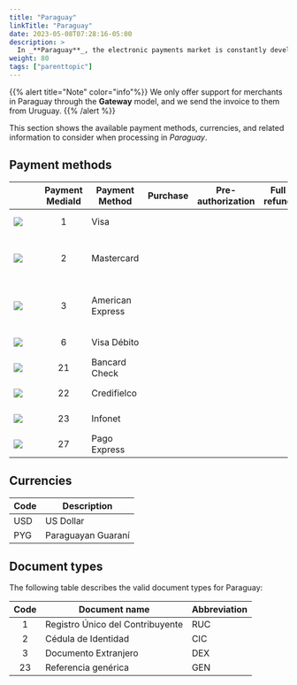 ```yaml
---
title: "Paraguay"
linkTitle: "Paraguay"
date: 2023-05-08T07:28:16-05:00
description: >
  In _**Paraguay**_, the electronic payments market is constantly developing and growing, driven by the population’s expansion of internet access and the adoption of financial technologies. There are still challenges regarding financial inclusion and the massive adoption of these payment methods; hence, the market is expected to grow in the following years.
weight: 80
tags: ["parenttopic"]
---
```


{{% alert title="Note" color="info"%}}
We only offer support for merchants in Paraguay through the **Gateway** model, and we send the invoice to them from Uruguay.
{{% /alert %}}

This section shows the available payment methods, currencies, and related information to consider when processing in _Paraguay_.

## Payment methods

| | Payment MediaId | Payment Method | Purchase | Pre-authorization | Full refund | Partial Refund | Type | Flow |
|-----|:---:|---|:---:|:---:|:---:|:---:|-----|-----|
| <img src="https://s3.amazonaws.com/gateway.test.bamboopayment.com/payment-method-logos/Visa_CreditCard.png" style="min-width: 40px;" /> | 1 | Visa | <img src="/assets/check_mark_64.png" width="15px"/> | <img src="/assets/x_mark_64.png" width="15px"/> | <img src="/assets/x_mark_64.png" width="15px"/> | <img src="/assets/x_mark_64.png" width="15px"/> | Credit card | API |
| <img src="https://s3.amazonaws.com/gateway.test.bamboopayment.com/payment-method-logos/MasterCard_CreditCard.png" style="min-width: 40px;" /> | 2 | Mastercard | <img src="/assets/check_mark_64.png" width="15px"/> | <img src="/assets/x_mark_64.png" width="15px"/> | <img src="/assets/x_mark_64.png" width="15px"/> | <img src="/assets/x_mark_64.png" width="15px"/> | Credit & Debit card | API |
| <img src="https://s3.amazonaws.com/gateway.test.bamboopayment.com/payment-method-logos/AmericanExpress_CreditCard.png" style="min-width: 40px;" /> | 3 | American Express | <img src="/assets/check_mark_64.png" width="15px"/> | <img src="/assets/x_mark_64.png" width="15px"/> | <img src="/assets/x_mark_64.png" width="15px"/> | <img src="/assets/x_mark_64.png" width="15px"/> | Credit & Debit card | API |
| <img src="https://s3.amazonaws.com/gateway.test.bamboopayment.com/payment-method-logos/Visa_CreditCard.png" style="min-width: 40px;" /> | 6 | Visa Débito | <img src="/assets/check_mark_64.png" width="15px"/> | <img src="/assets/x_mark_64.png" width="15px"/> | <img src="/assets/x_mark_64.png" width="15px"/> | <img src="/assets/x_mark_64.png" width="15px"/> | Debit card | API |
| <img src="https://s3.amazonaws.com/gateway.test.bamboopayment.com/payment-method-logos/Bancard_CreditCard.png" style="min-width: 40px;" /> | 21 | Bancard Check | <img src="/assets/check_mark_64.png" width="15px"/> | <img src="/assets/x_mark_64.png" width="15px"/> | <img src="/assets/x_mark_64.png" width="15px"/> | <img src="/assets/x_mark_64.png" width="15px"/> | Credit card | API |
| <img src="https://s3.amazonaws.com/gateway.test.bamboopayment.com/payment-method-logos/Credifielco_CreditCard.png" style="min-width: 40px;" /> | 22 | Credifielco | <img src="/assets/check_mark_64.png" width="15px"/> | <img src="/assets/x_mark_64.png" width="15px"/> | <img src="/assets/x_mark_64.png" width="15px"/> | <img src="/assets/x_mark_64.png" width="15px"/> | Credit card | API |
| <img src="https://s3.amazonaws.com/gateway.test.bamboopayment.com/payment-method-logos/InfoNet_DebitCard.png" style="min-width: 40px;" /> | 23 | Infonet | <img src="/assets/check_mark_64.png" width="15px"/> | <img src="/assets/x_mark_64.png" width="15px"/> | <img src="/assets/x_mark_64.png" width="15px"/> | <img src="/assets/x_mark_64.png" width="15px"/> | Debit card | API |
| <img src="https://s3.amazonaws.com/gateway.test.bamboopayment.com/payment-method-logos/PagoExpress_PhysicalNetwork.png" style="min-width: 40px;" /> | 27 | Pago Express | <img src="/assets/check_mark_64.png" width="15px"/> | <img src="/assets/x_mark_64.png" width="15px"/> | <img src="/assets/x_mark_64.png" width="15px"/> | <img src="/assets/x_mark_64.png" width="15px"/> | Cash | API |

## Currencies

| Code | Description        |
|------|--------------------|
| USD  | US Dollar          |
| PYG  | Paraguayan Guaraní |

## Document types
The following table describes the valid document types for Paraguay:

| Code | Document name                    | Abbreviation |
|:----:|----------------------------------|--------------|
| 1    | Registro Único del Contribuyente | RUC          |
| 2    | Cédula de Identidad              | CIC          |
| 3    | Documento Extranjero             | DEX          |
| 23   | Referencia genérica              | GEN          |